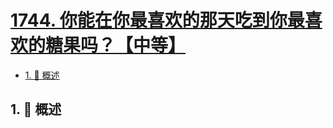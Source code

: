 # [1744. 你能在你最喜欢的那天吃到你最喜欢的糖果吗？【中等】](https://github.com/Tdahuyou/TNotes.leetcode/tree/main/notes/1744.%20%E4%BD%A0%E8%83%BD%E5%9C%A8%E4%BD%A0%E6%9C%80%E5%96%9C%E6%AC%A2%E7%9A%84%E9%82%A3%E5%A4%A9%E5%90%83%E5%88%B0%E4%BD%A0%E6%9C%80%E5%96%9C%E6%AC%A2%E7%9A%84%E7%B3%96%E6%9E%9C%E5%90%97%EF%BC%9F%E3%80%90%E4%B8%AD%E7%AD%89%E3%80%91)

<!-- region:toc -->

- [1. 📝 概述](#1--概述)

<!-- endregion:toc -->

## 1. 📝 概述
